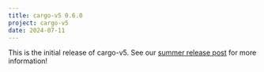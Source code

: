 ```yaml
---
title: cargo-v5 0.6.0
project: cargo-v5
date: 2024-07-11
---
```


This is the initial release of cargo-v5. See our [summer release post](/blog/posts/summer-update-24/) for more information!